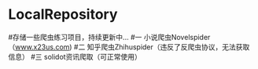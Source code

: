 # LocalRepository
#存储一些爬虫练习项目，持续更新中...
#一 小说爬虫Novelspider（www.x23us.com)
#二 知乎爬虫Zhihuspider（违反了反爬虫协议，无法获取信息）
#三 solidot资讯爬取（可正常使用）
